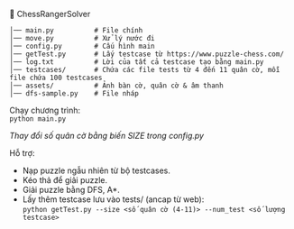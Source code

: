 📂 ChessRangerSolver  
```
│── main.py          # File chính
│── move.py          # Xử lý nước đi  
│── config.py        # Cấu hình main  
│── getTest.py       # Lấy testcase từ https://www.puzzle-chess.com/  
│── log.txt          # Lời của tất cả testcase tạo bằng main.py  
│── testcases/       # Chứa các file tests từ 4 đến 11 quân cờ, mỗi file chứa 100 testcases  
│── assets/          # Ảnh bàn cờ, quân cờ & âm thanh  
│── dfs-sample.py    # File nháp  

  ```
Chạy chương trình:  
`python main.py`  
  
*Thay đổi số quân cờ bằng biến SIZE trong config.py*
  
Hỗ trợ:  
- Nạp puzzle ngẫu nhiên từ bộ testcases.
- Kéo thả để giải puzzle.
- Giải puzzle bằng DFS, A*.
- Lấy thêm testcase lưu vào tests/ (ancap từ web):     
   `python getTest.py --size <số quân cờ (4-11)> --num_test <số lượng testcase>`

